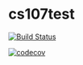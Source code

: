 # cs107test

[![Build Status](https://app.travis-ci.com/github/RenhaoL/cs107test)](https://app.travis-ci.com/github/RenhaoL/cs107test)

[![codecov](https://codecov.io/gh/cs107-undefined/cs107-FinalProject/branch/main/graph/badge.svg)](https://codecov.io/gh/cs107-undefined/cs107-FinalProject)
